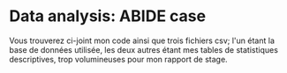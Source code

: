 # Data analysis: ABIDE case
Vous trouverez ci-joint mon code ainsi que trois fichiers csv; l'un étant la base de données utilisée, les deux autres étant mes tables de statistiques descriptives, trop volumineuses pour mon rapport de stage.
